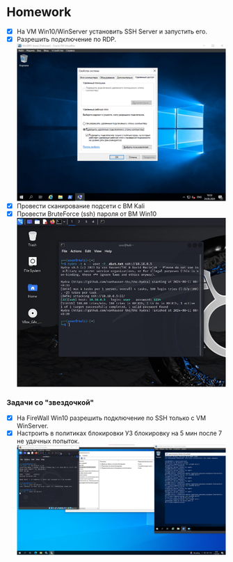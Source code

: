 # Homework

- [x] На VM Win10/WinServer установить SSH Server и запустить его.
- [x] Разрешить подключение по RDP.
      ![](img/3-1.png)
- [x] Провести сканирование подсети с ВМ Kali
- [x] Провести BruteForce (ssh) пароля от ВМ Win10
      ![](img/3-2.png)

### Задачи со "звездочкой"

- [x] На FireWall Win10 разрешить подключение по SSH только с VM WinServer.
- [x] Настроить в политиках блокировки УЗ блокировку на 5 мин после 7 не удачных попыток.
      ![](img/3-3.png)
